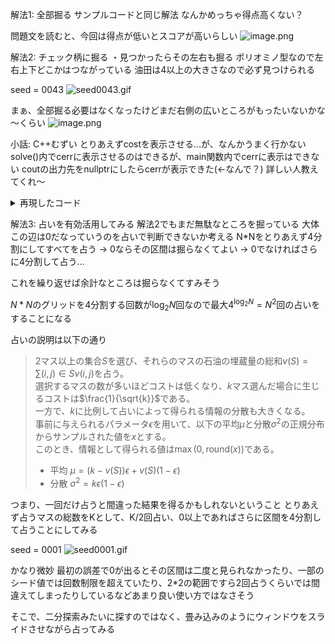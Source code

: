 解法1: 全部掘る
サンプルコードと同じ解法
なんかめっちゃ得点高くない？

問題文を読むと、今回は得点が低いとスコアが高いらしい
![image.png](https://qiita-image-store.s3.ap-northeast-1.amazonaws.com/0/3330525/75326c8f-77b8-8b70-89f0-3895d8f33a25.png)


解法2: チェック柄に掘る
・見つかったらその左右も掘る
ポリオミノ型なので左右上下どこかはつながっている
油田は4以上の大きさなので必ず見つけられる

seed = 0043
![seed0043.gif](https://qiita-image-store.s3.ap-northeast-1.amazonaws.com/0/3330525/bee49c91-2f6a-11ad-0d46-542c25edcf51.gif)

まぁ、全部掘る必要はなくなったけどまだ右側の広いところがもったいないかな～くらい
![image.png](https://qiita-image-store.s3.ap-northeast-1.amazonaws.com/0/3330525/73f2e165-f5b4-6b5e-620a-3329da198846.png)


小話: C++むずい
とりあえずcostを表示させる...が、なんかうまく行かない
solve()内でcerrに表示させるのはできるが、main関数内でcerrに表示はできない
coutの出力先をnullptrにしたらcerrが表示できた(<-なんで？)
詳しい人教えてくれ～

<details><summary>再現したコード</summary>

```cpp
#include <bits/stdc++.h>
using namespace std;

double score = 3.141592;

void solve(){    
    ofstream ofs("output/.txt");
    cout.rdbuf(ofs.rdbuf());

    cout << "In solve cout" << endl;
    cerr << "In solve cerr " << endl;
}

int main(){
    solve();

    // コメントアウトするとバグる
    // cout.rdbuf(nullptr);
    
    cout << "In main cout" << endl;
    cerr << "In main cerr " << endl;

    return 0;
}
```

色々実験した結果、main関数内でcoutを用いると必ず終了してしまう。

`streambuf* init = cout.rdbuf(ofs.rdbuf())`として、`cout.rdbuf(init)`としても動くので、
solve関数内でofstreamを設定したのが問題っぽい？

</details>


解法3: 占いを有効活用してみる
解法2でもまだ無駄なところを掘っている
大体この辺は0だなっていうのを占いで判断できないか考える
N*Nをとりあえず4分割にしてすべてを占う
-> 0ならその区間は掘らなくてよい
-> 0でなければさらに4分割して占う...

これを繰り返せば余計なところは掘らなくてすみそう

$N * N$のグリッドを4分割する回数が$\log_2N$回なので最大$4^{\log_2N} = N^2$回の占いをすることになる

占いの説明は以下の通り
> 2マス以上の集合$S$を選び、それらのマスの石油の埋蔵量の総和$v(S)=∑(i,j)∈S​ v(i,j)$を占う。<br>
> 選択するマスの数が多いほどコストは低くなり、$k$マス選んだ場合に生じるコストは$\frac{1}{\sqrt{k}}$である。<br>
> 一方で、$k$に比例して占いによって得られる情報の分散も大きくなる。<br>
> 事前に与えられるパラメータ$ϵ$を用いて、以下の平均$μ$と分散$σ^2$の正規分布からサンプルされた値を$x$とする。<br>
> このとき、情報として得られる値は$\max(0, \text{round}(x))$である。<br>
> * 平均 $μ=(k−v(S))ϵ+v(S)(1−ϵ)$
> * 分散 $σ^2=kϵ(1−ϵ)$

つまり、一回だけ占うと間違った結果を得るかもしれないということ
とりあえず占うマスの総数をKとして、K/2回占い、0以上であればさらに区間を4分割して占うことにしてみる

seed = 0001
![seed0001.gif](https://qiita-image-store.s3.ap-northeast-1.amazonaws.com/0/3330525/97e947f3-80ff-a536-047e-03e4604be40a.gif)

かなり微妙
最初の誤差で0が出るとその区間は二度と見られなかったり、一部のシード値では回数制限を超えていたり、2*2の範囲ですら2回占うくらいでは間違えてしまったりしているなどあまり良い使い方ではなさそう

そこで、二分探索みたいに探すのではなく、畳み込みのようにウィンドウをスライドさせながら占ってみる
